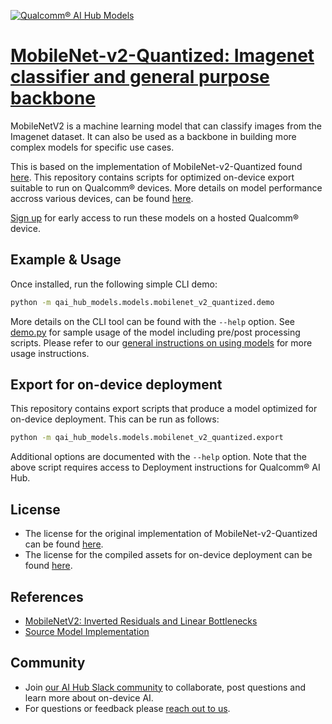 [![Qualcomm® AI Hub Models](https://qaihub-public-assets.s3.us-west-2.amazonaws.com/qai-hub-models/quic-logo.jpg)](../../README.md)


# [MobileNet-v2-Quantized: Imagenet classifier and general purpose backbone](https://aihub.qualcomm.com/models/mobilenet_v2_quantized)

MobileNetV2 is a machine learning model that can classify images from the Imagenet dataset. It can also be used as a backbone in building more complex models for specific use cases.

This is based on the implementation of MobileNet-v2-Quantized found
[here](https://github.com/quic/aimet-model-zoo/tree/develop/aimet_zoo_torch/mobilenetv2). This repository contains scripts for optimized on-device
export suitable to run on Qualcomm® devices. More details on model performance
accross various devices, can be found [here](https://aihub.qualcomm.com/models/mobilenet_v2_quantized).

[Sign up](https://aihub.qualcomm.com/) for early access to run these models on
a hosted Qualcomm® device.


## Example & Usage


Once installed, run the following simple CLI demo:

```bash
python -m qai_hub_models.models.mobilenet_v2_quantized.demo
```
More details on the CLI tool can be found with the `--help` option. See
[demo.py](demo.py) for sample usage of the model including pre/post processing
scripts. Please refer to our [general instructions on using
models](../../#qai-hub-models) for more usage instructions.

## Export for on-device deployment

This repository contains export scripts that produce a model optimized for
on-device deployment. This can be run as follows:

```bash
python -m qai_hub_models.models.mobilenet_v2_quantized.export
```
Additional options are documented with the `--help` option. Note that the above
script requires access to Deployment instructions for Qualcomm® AI Hub.

## License
- The license for the original implementation of MobileNet-v2-Quantized can be found
  [here](https://github.com/quic/aimet-model-zoo/blob/develop/LICENSE.pdf).
- The license for the compiled assets for on-device deployment can be found [here](https://qaihub-public-assets.s3.us-west-2.amazonaws.com/qai-hub-models/Qualcomm+AI+Hub+Proprietary+License.pdf).

## References
* [MobileNetV2: Inverted Residuals and Linear Bottlenecks](https://arxiv.org/abs/1801.04381)
* [Source Model Implementation](https://github.com/quic/aimet-model-zoo/tree/develop/aimet_zoo_torch/mobilenetv2)

## Community
* Join [our AI Hub Slack community](https://join.slack.com/t/qualcomm-ai-hub/shared_invite/zt-2dgf95loi-CXHTDRR1rvPgQWPO~ZZZJg) to collaborate, post questions and learn more about on-device AI.
* For questions or feedback please [reach out to us](mailto:ai-hub-support@qti.qualcomm.com).



